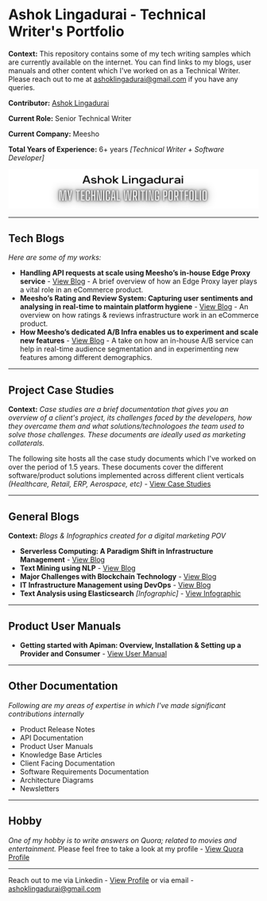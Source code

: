 # Ashok Lingadurai - Technical Writer's Portfolio

**Context:** This repository contains some of my tech writing samples which are currently available on the internet. You can find links to my blogs, user manuals and other content which I've worked on as a Technical Writer. Please reach out to me at ashoklingadurai@gmail.com if you have any queries. 

**Contributor:** [Ashok Lingadurai](https://www.linkedin.com/in/ashok-lingadurai-32063865/)

**Current Role:** Senior Technical Writer

**Current Company:** Meesho

**Total Years of Experience:** 6+ years *[Technical Writer + Software Developer]*

![banner image](/portfilio_banner.jpg)

___

## Tech Blogs
*Here are some of my works:*
* **Handling API requests at scale using Meesho’s in-house Edge Proxy service** - [View Blog](https://medium.com/meesho-tech/handling-api-requests-at-scale-using-meeshos-in-house-edge-proxy-service-a77e1e18627b) - A brief overview of how an Edge Proxy layer plays a vital role in an eCommerce product.
* **Meesho’s Rating and Review System: Capturing user sentiments and analysing in real-time to maintain platform hygiene** - [View Blog](https://medium.com/meesho-tech/meeshos-rating-and-review-system-a-tech-perspective-17d3614070ad) - An overview on how ratings & reviews infrastructure work in an eCommerce product.
* **How Meesho’s dedicated A/B Infra enables us to experiment and scale new features** - [View Blog](https://medium.com/meesho-tech/meeshos-dedicated-a-b-infra-enables-us-to-experiment-and-scale-new-features-99f2c2a508ad) - A take on how an in-house A/B service can help in real-time audience segmentation and in experimenting new features among different demographics.

___

## Project Case Studies
**Context:** *Case studies are a brief documentation that gives you an overview of a client's project, its challenges faced by the developers, how they overcame them and what solutions/technologoes the team used to solve those challenges. These documents are ideally used as marketing collaterals.*

The following site hosts all the case study documents which I've worked on over the period of 1.5 years. These documents cover the different software/product solutions implemented across different client verticals *(Healthcare, Retail, ERP, Aerospace, etc)* - [View Case Studies](https://inapp.com/resources/case-studies/)

___

## General Blogs
**Context:** *Blogs & Infographics created for a digital marketing POV*
* **Serverless Computing: A Paradigm Shift in Infrastructure Management** - [View Blog](https://inapp.com/serverless-computing-a-paradigm-shift-in-infrastructure-management/)
* **Text Mining using NLP** - [View Blog](https://inapp.com/3-business-benefits-from-text-mining-using-nlp-2/)
* **Major Challenges with Blockchain Technology** - [View Blog](https://inapp.com/3-major-challenges-associated-with-blockchain/)
* **IT Infrastructure Management using DevOps** - [View Blog](https://inapp.com/it-infrastructure-management-using-devops/)
* **Text Analysis using Elasticsearch** *[Infographic]* - [View Infographic](https://inapp.com/text-analysis-and-natural-language-processing-using-elasticsearch/)

___

## Product User Manuals
* **Getting started with Apiman: Overview, Installation & Setting up a Provider and Consumer** - [View User Manual](https://github.com/ashoklingadurai/redhat_apiman_user_manual/blob/master/Apiman_Getting_Started.adoc)

___

## Other Documentation
*Following are my areas of expertise in which I've made significant contributions internally*
* Product Release Notes
* API Documentation
* Product User Manuals
* Knowledge Base Articles
* Client Facing Documentation
* Software Requirements Documentation
* Architecture Diagrams
* Newsletters

___

## Hobby
*One of my hobby is to write answers on Quora; related to movies and entertainment.* Please feel free to take a look at my profile - [View Quora Profile](https://www.quora.com/profile/%E0%AE%85%E0%AE%9A%E0%AF%87%E0%AE%BE%E0%AE%95%E0%AF%8D-%E0%AE%B2%E0%AE%BF%E0%AE%99%E0%AF%8D%E0%AE%95%E0%AE%A4%E0%AF%81%E0%AE%B0%E0%AF%88-Ashok-Lingadurai)

___
Reach out to me via Linkedin - [View Profile](https://www.linkedin.com/in/ashok-lingadurai-32063865/)
or via email - ashoklingadurai@gmail.com


